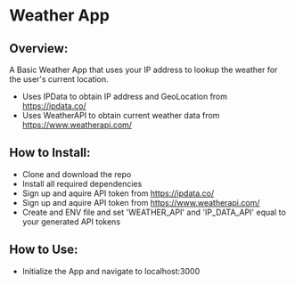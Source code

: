 # Weather App


## Overview:

A Basic Weather App that uses your IP address to lookup the weather for the user's current location.

- Uses IPData to obtain IP address and GeoLocation from https://ipdata.co/
- Uses WeatherAPI to obtain current weather data from https://www.weatherapi.com/


## How to Install:

- Clone and download the repo
- Install all required dependencies
- Sign up and aquire API token from https://ipdata.co/
- Sign up and aquire API token from https://www.weatherapi.com/
- Create and ENV file and set 'WEATHER_API' and 'IP_DATA_API' equal to your generated API tokens


## How to Use:

- Initialize the App and navigate to localhost:3000
